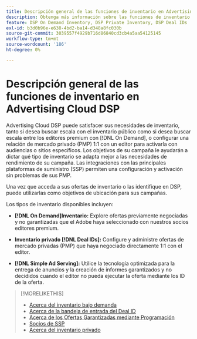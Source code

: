 ```yaml
---
title: Descripción general de las funciones de inventario en Advertising Cloud DSP
description: Obtenga más información sobre las funciones de inventario disponibles.
feature: DSP On Demand Inventory, DSP Private Inventory, DSP Deal IDs
exl-id: b3d0b96e-e638-4bd2-ba14-d348a8fc030b
source-git-commit: 3039557f4929b716d86840cd3cb4a5aa54125145
workflow-type: tm+mt
source-wordcount: '186'
ht-degree: 0%

---
```


# Descripción general de las funciones de inventario en Advertising Cloud DSP

Advertising Cloud DSP puede satisfacer sus necesidades de inventario, tanto si desea buscar escala con el inventario público como si desea buscar escala entre los editores premium con [!DNL On Demand], o configurar una relación de mercado privado (PMP) 1:1 con un editor para activarla con audiencias o sitios específicos. Los objetivos de su campaña le ayudarán a dictar qué tipo de inventario se adapta mejor a las necesidades de rendimiento de su campaña. Las integraciones con las principales plataformas de suministro (SSP) permiten una configuración y activación sin problemas de sus PMP.

Una vez que acceda a sus ofertas de inventario o las identifique en DSP, puede utilizarlas como objetivos de ubicación para sus campañas.

Los tipos de inventario disponibles incluyen:

* **[!DNL On Demand]Inventario:** Explore ofertas previamente negociadas y no garantizadas que el Adobe haya seleccionado con nuestros socios editores premium.

* **Inventario privado [!DNL Deal IDs]:** Configure y administre ofertas de mercado privadas (PMP) que haya negociado directamente 1:1 con el editor.

* **[!DNL Simple Ad Serving]:** Utilice la tecnología optimizada para la entrega de anuncios y la creación de informes garantizados y no decididos cuando el editor no pueda ejecutar la oferta mediante los ID de la oferta.

>[!MORELIKETHIS]
>
>* [Acerca del inventario bajo demanda](on-demand-inventory-about.md)
>* [Acerca de la bandeja de entrada del Deal ID](deal-id-inbox-about.md)
>* [Acerca de los Ofertas Garantizadas mediante Programación](programmatic-guaranteed-about.md)
>* [Socios de SSP](ssp-partners.md)
>* [Acerca del inventario privado](private-inventory-about.md)


